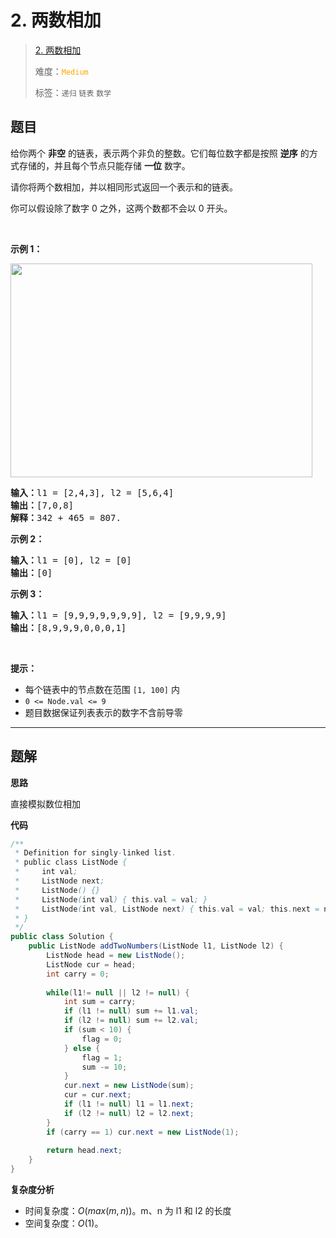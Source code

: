# 2. 两数相加

> [2. 两数相加](https://leetcode.cn/problems/add-two-numbers/)
>
> 难度：<font color=orange>`Medium`</font>
>
> 标签：`递归` `链表` `数学`

## 题目

<p>给你两个 <strong>非空</strong> 的链表，表示两个非负的整数。它们每位数字都是按照 <strong>逆序</strong> 的方式存储的，并且每个节点只能存储 <strong>一位</strong> 数字。</p>

<p>请你将两个数相加，并以相同形式返回一个表示和的链表。</p>

<p>你可以假设除了数字 0 之外，这两个数都不会以 0 开头。</p>

<p> </p>

<p><strong>示例 1：</strong></p>
<img alt="" src="https://assets.leetcode-cn.com/aliyun-lc-upload/uploads/2021/01/02/addtwonumber1.jpg" style="width: 483px; height: 342px;" />
<pre>
<strong>输入：</strong>l1 = [2,4,3], l2 = [5,6,4]
<strong>输出：</strong>[7,0,8]
<strong>解释：</strong>342 + 465 = 807.
</pre>

<p><strong>示例 2：</strong></p>

<pre>
<strong>输入：</strong>l1 = [0], l2 = [0]
<strong>输出：</strong>[0]
</pre>

<p><strong>示例 3：</strong></p>

<pre>
<strong>输入：</strong>l1 = [9,9,9,9,9,9,9], l2 = [9,9,9,9]
<strong>输出：</strong>[8,9,9,9,0,0,0,1]
</pre>

<p> </p>

<p><strong>提示：</strong></p>

<ul>
	<li>每个链表中的节点数在范围 <code>[1, 100]</code> 内</li>
	<li><code>0 <= Node.val <= 9</code></li>
	<li>题目数据保证列表表示的数字不含前导零</li>
</ul>


--------------------

## 题解

**思路**

直接模拟数位相加

**代码**

```java
/**
 * Definition for singly-linked list.
 * public class ListNode {
 *     int val;
 *     ListNode next;
 *     ListNode() {}
 *     ListNode(int val) { this.val = val; }
 *     ListNode(int val, ListNode next) { this.val = val; this.next = next; }
 * }
 */
public class Solution {
    public ListNode addTwoNumbers(ListNode l1, ListNode l2) {
        ListNode head = new ListNode();
        ListNode cur = head;
        int carry = 0;
        
        while(l1!= null || l2 != null) {
            int sum = carry;
            if (l1 != null) sum += l1.val;
            if (l2 != null) sum += l2.val;
            if (sum < 10) {
                flag = 0;
            } else {
                flag = 1;
                sum -= 10;
            }
            cur.next = new ListNode(sum);
            cur = cur.next;
            if (l1 != null) l1 = l1.next;
            if (l2 != null) l2 = l2.next;
        }
        if (carry == 1) cur.next = new ListNode(1);
        
        return head.next;
    }
}
```

**复杂度分析**

- 时间复杂度：$O(max(m, n))$。m、n 为 l1 和 l2 的长度
- 空间复杂度：$O(1)$。
